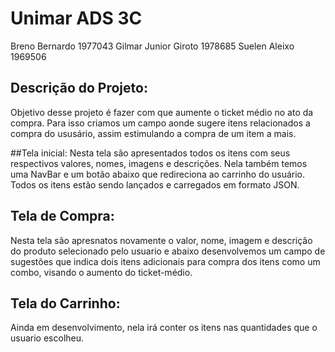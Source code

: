 # Unimar ADS 3C
Breno Bernardo 1977043
Gilmar Junior Giroto 1978685
Suelen Aleixo 1969506

## Descrição do Projeto:
Objetivo desse projeto é fazer com que aumente o ticket médio no ato da compra. Para isso criamos um campo aonde sugere itens relacionados a compra do ususário, assim estimulando a compra de um item a mais.

##Tela inicial:
Nesta tela são apresentados todos os itens com seus respectivos valores, nomes, imagens e descrições. Nela também temos uma NavBar e um botão abaixo que redireciona ao carrinho do usuário.
Todos os itens estão sendo lançados e carregados em formato JSON.

## Tela de Compra: 
Nesta tela são apresnatos novamente o valor, nome, imagem e descrição do produto selecionado pelo usuario e abaixo desenvolvemos um campo de sugestões que indica dois itens adicionais para compra dos itens como um combo, visando o aumento do ticket-médio.

## Tela do Carrinho:
Ainda em desenvolvimento, nela irá conter os itens nas quantidades que o usuario escolheu. 
